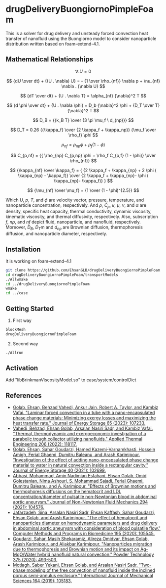 # drugDeliveryBuongiornoPimpleFoam
This is a solver for drug delivery and unsteady forced convection heat transfer of nanofluid using the Buongiorno model to consider nanoparticle distribution written based on foam-extend-4.1.


## Mathematical Relationships
 $$ \nabla . U = 0 $$

$$ {dU \over dt} + {(U . \nabla) U} = - {1 \over \rho_{nf}} \nabla p + \nu_{nf} \nabla . {\nabla U} $$

$$ {dT \over dt} + {U . \nabla T} = \alpha_{nf} {\nabla}^2 T $$

$$ {d \phi \over dt} + {U . \nabla \phi} = D_b {\nabla}^2 \phi + {D_T \over T} {\nabla}^2 T $$

$$ D_B = {{k_B T} \over {3 \pi \mu_f \ d_{np}}} $$

$$ D_T = 0.26 {{\kappa_f} \over {2 \kappa_f + \kappa_np}} {\mu_f \over \rho_f} \phi $$

$$ \rho_{nf} = \rho_{np} \phi + \rho_f (1 - \phi) $$

$$ C_{p,nf} = {{ \rho_{np} C_{p,np} \phi + \rho_f C_{p,f} (1 - \phi)} \over \rho_{nf}} $$

$$ {\kappa_{nf} \over \kappa_f} = { {2 \kappa_f + \kappa_{np} + 2 \phi ( \kappa_{np} - \kappa_f)} \over {2 \kappa_f + \kappa_{np}- \phi ( \kappa_{np}- \kappa_f)} } $$

$$ {\mu_{nf} \over \mu_f} = {1 \over (1 - \phi)^{2.5}} $$

Which $U$, $p$, $T$, and $\phi$ are velocity vector, pressure, temperature, and nanoparticle concentration, respectively. And $\rho$, $C_p$, $\kappa$, $\mu$, $\nu$, and $\alpha$ are density, specific heat capacity, thermal conductivity, dynamic viscosity, kinematic viscosity, and thermal diffusivity, respectively. Also, subscription $f$, $np$, and $nf$ depict fluid, nanoparticle, and nanofluid, respectively. Moreover, $D_B$, $D_T$m and $d_{np}$ are Brownian diffusion, thermophoresis diffusion, and nanoparticle diameter, respectively.


## Installation
It is working on foam-extend-4.1
```bash
git clone https://github.com/EhsanGLB/drugDeliveryBuongiornoPimpleFoam.git
cd drugDeliveryBuongiornoPimpleFoam/transportModels
./Allwmake
cd ../drugDeliveryBuongiornoPimpleFoam
wmake
cd ../case
```


## Getting Started
1. First way
```bash
blockMesh
drugDeliveryBuongiornoPimpleFoam
```

2. Second way
```bash
./Allrun
```

## Activation
Add "libBrinkmanViscosityModel.so" to case/system/controlDict


## References
* [Golab, Ehsan, Behzad Vahedi, Ankur Jain, Robert A. Taylor, and Kambiz Vafai. "Laminar forced convection in a tube with a nano-encapsulated phase change materials: Minimizing exergy losses and maximizing the heat transfer rate." Journal of Energy Storage 65 (2023): 107233.](https://www.sciencedirect.com/science/article/abs/pii/S2352152X23006308)
* [Vahedi, Behzad, Ehsan Golab, Arsalan Nasiri Sadr, and Kambiz Vafai. "Thermal, thermodynamic and exergoeconomic investigation of a parabolic trough collector utilizing nanofluids." Applied Thermal Engineering 206 (2022): 118117.](https://www.sciencedirect.com/science/article/abs/pii/S1359431122000813)
* [Golab, Ehsan, Sahar Goudarzi, Hamed Kazemi-Varnamkhasti, Hossein Amigh, Ferial Ghaemi, Dumitru Baleanu, and Arash Karimipour. "Investigation of the effect of adding nano-encapsulated phase change material to water in natural convection inside a rectangular cavity." Journal of Energy Storage 40 (2021): 102699.](https://www.sciencedirect.com/science/article/abs/pii/S2352152X21004357)
* [Abbasi, Mohammad, Amin Nadimian Esfahani, Ehsan Golab, Omid Golestanian, Nima Ashouri, S. Mohammad Sajadi, Ferial Ghaemi, Dumitru Baleanu, and A. Karimipour. "Effects of Brownian motions and thermophoresis diffusions on the hematocrit and LDL concentration/diameter of pulsatile non-Newtonian blood in abdominal aortic aneurysm." Journal of Non-Newtonian Fluid Mechanics 294 (2021): 104576.](https://www.sciencedirect.com/science/article/abs/pii/S0377025721000859)
* [Jafarzadeh, Sina, Arsalan Nasiri Sadr, Ehsan Kaffash, Sahar Goudarzi, Ehsan Golab, and Arash Karimipour. "The effect of hematocrit and nanoparticles diameter on hemodynamic parameters and drug delivery in abdominal aortic aneurysm with consideration of blood pulsatile flow." Computer Methods and Programs in Biomedicine 195 (2020): 105545.](https://www.sciencedirect.com/science/article/abs/pii/S0169260720307914)
* [Goudarzi, Sahar, Masih Shekaramiz, Alireza Omidvar, Ehsan Golab, Arash Karimipour, and Aliakbar Karimipour. "Nanoparticles migration due to thermophoresis and Brownian motion and its impact on Ag-MgO/Water hybrid nanofluid natural convection." Powder Technology 375 (2020): 493-503.](https://www.sciencedirect.com/science/article/abs/pii/S0032591020307397)
* [Motlagh, Saber Yekani, Ehsan Golab, and Arsalan Nasiri Sadr. "Two-phase modeling of the free convection of nanofluid inside the inclined porous semi-annulus enclosure." International Journal of Mechanical Sciences 164 (2019): 105183.](https://www.sciencedirect.com/science/article/abs/pii/S0020740319315279)




